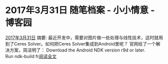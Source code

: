 
# 2017年3月31日 随笔档案 - 小小情意 - 博客园






[2017年3月31日](https://www.cnblogs.com/xiaoxiaoqingyi/archive/2017/03/31.html)
摘要: 最近开发中，需要对图片做一些处理与线性技术，这时就用到了Ceres Solver。如何把Ceres Solver集成到Android里呢？ 官网给了一个解决方案，简洁明了： Download the Android NDK version r9d or later. Run ndk-build fr[阅读全文](https://www.cnblogs.com/xiaoxiaoqingyi/p/6653065.html)

